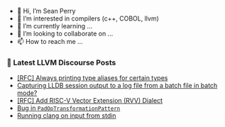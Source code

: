 - 👋 Hi, I’m Sean Perry
- 👀 I’m interested in compilers (c++, COBOL, llvm)
- 🌱 I’m currently learning ...
- 💞️ I’m looking to collaborate on ...
- 📫 How to reach me ...

<!---
s66perry/s66perry is a ✨ special ✨ repository because its `README.md` (this file) appears on your GitHub profile.
You can click the Preview link to take a look at your changes.
--->
### 📕 Latest LLVM Discourse Posts

<!-- DISCOURSE-LLVM:START -->
- [[RFC] Always printing type aliases for certain types](https://discourse.llvm.org/t/rfc-always-printing-type-aliases-for-certain-types/62756#post_8)
- [Capturing LLDB session output to a log file from a batch file in batch mode?](https://discourse.llvm.org/t/capturing-lldb-session-output-to-a-log-file-from-a-batch-file-in-batch-mode/62841#post_2)
- [[RFC] Add RISC-V Vector Extension &lpar;RVV&rpar; Dialect](https://discourse.llvm.org/t/rfc-add-risc-v-vector-extension-rvv-dialect/4146?page=2#post_40)
- [Bug in `PadOpTransformationPattern`](https://discourse.llvm.org/t/bug-in-padoptransformationpattern/62713#post_2)
- [Running clang on input from stdin](https://discourse.llvm.org/t/running-clang-on-input-from-stdin/62845#post_2)
<!-- DISCOURSE-LLVM:END -->
